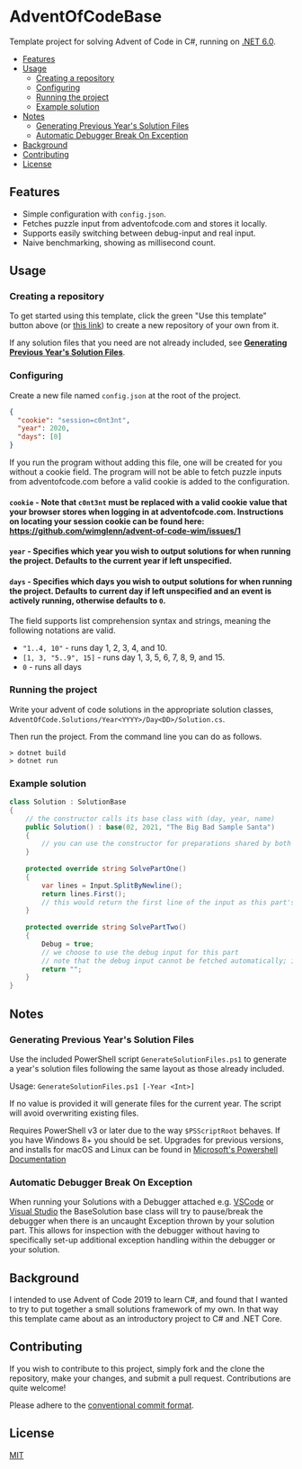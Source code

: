 # AdventOfCodeBase
Template project for solving Advent of Code in C#, running on [.NET 6.0](https://dotnet.microsoft.com/download/dotnet/6.0).

- [Features](#features)
- [Usage](#usage)
  - [Creating a repository](#creating-a-repository)
  - [Configuring](#configuring)
  - [Running the project](#running-the-project)
  - [Example solution](#example-solution)
- [Notes](#notes)
  - [Generating Previous Year's Solution Files](#generating-previous-years-solution-files)
  - [Automatic Debugger Break On Exception](#automatic-debugger-break-on-exception)
- [Background](#background)
- [Contributing](#contributing)
- [License](#license)

## Features
* Simple configuration with `config.json`.
* Fetches puzzle input from adventofcode.com and stores it locally.
* Supports easily switching between debug-input and real input.
* Naive benchmarking, showing as millisecond count.

## Usage

### Creating a repository
To get started using this template, click the green "Use this template" button above (or [this link](https://github.com/sindrekjr/AdventOfCodeBase/generate)) to create a new repository of your own from it.

If any solution files that you need are not already included, see **[Generating Previous Year's Solution Files](#generating-previous-years-solution-files)**.

### Configuring
Create a new file named `config.json` at the root of the project.
```json
{
  "cookie": "session=c0nt3nt",
  "year": 2020,
  "days": [0] 
}
```

If you run the program without adding this file, one will be created for you without a cookie field. The program will not be able to fetch puzzle inputs from adventofcode.com before a valid cookie is added to the configuration. 

#### `cookie` - Note that `c0nt3nt` must be replaced with a valid cookie value that your browser stores when logging in at adventofcode.com. Instructions on locating your session cookie can be found here: https://github.com/wimglenn/advent-of-code-wim/issues/1

#### `year` - Specifies which year you wish to output solutions for when running the project. Defaults to the current year if left unspecified.

#### `days` - Specifies which days you wish to output solutions for when running the project. Defaults to current day if left unspecified and an event is actively running, otherwise defaults to `0`.

The field supports list comprehension syntax and strings, meaning the following notations are valid.
* `"1..4, 10"` - runs day 1, 2, 3, 4, and 10.
* `[1, 3, "5..9", 15]` - runs day 1, 3, 5, 6, 7, 8, 9, and 15.
* `0` - runs all days

### Running the project
Write your advent of code solutions in the appropriate solution classes, `AdventOfCode.Solutions/Year<YYYY>/Day<DD>/Solution.cs`.

Then run the project. From the command line you can do as follows.
```
> dotnet build
> dotnet run
```

### Example solution
```csharp
class Solution : SolutionBase
{
    // the constructor calls its base class with (day, year, name)
    public Solution() : base(02, 2021, "The Big Bad Sample Santa")
    {
        // you can use the constructor for preparations shared by both part one and two if you wish
    }
    
    protected override string SolvePartOne()
    {
        var lines = Input.SplitByNewline();
        return lines.First();
        // this would return the first line of the input as this part's solution
    }
    
    protected override string SolvePartTwo()
    {
        Debug = true;
        // we choose to use the debug input for this part
        // note that the debug input cannot be fetched automatically; it has to be copied into the solution folder manually
        return "";
    }
}
```

## Notes
### Generating Previous Year's Solution Files
Use the included PowerShell script `GenerateSolutionFiles.ps1` to generate a year's solution files following the same layout as those already included.

Usage: `GenerateSolutionFiles.ps1 [-Year <Int>]`

If no value is provided it will generate files for the current year. The script will avoid overwriting existing files.  

Requires PowerShell v3 or later due to the way `$PSScriptRoot` behaves. If you have Windows 8+ you should be set. Upgrades for previous versions, and installs for macOS and Linux can be found in [Microsoft's Powershell Documentation](https://docs.microsoft.com/en-us/powershell/scripting/install/installing-powershell?view=powershell-7.1)

### Automatic Debugger Break On Exception
When running your Solutions with a Debugger attached e.g. [VSCode](https://code.visualstudio.com/docs/editor/debugging) or [Visual Studio](https://docs.microsoft.com/en-us/visualstudio/debugger/quickstart-debug-with-managed?view=vs-2019) the BaseSolution base class will try to pause/break the debugger when there is an uncaught Exception thrown by your solution part. This allows for inspection with the debugger without having to specifically set-up additional exception handling within the debugger or your solution.

## Background
I intended to use Advent of Code 2019 to learn C#, and found that I wanted to try to put together a small solutions framework of my own. In that way this template came about as an introductory project to C# and .NET Core.

## Contributing 
If you wish to contribute to this project, simply fork and the clone the repository, make your changes, and submit a pull request. Contributions are quite welcome!

Please adhere to the [conventional commit format](https://www.conventionalcommits.org/en/v1.0.0/).

## License
[MIT](https://github.com/sindrekjr/AdventOfCodeBase/blob/master/LICENSE.md)
